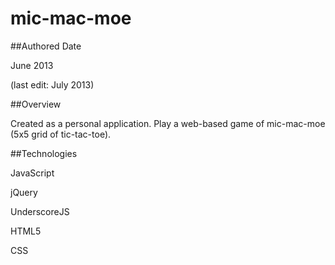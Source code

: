 mic-mac-moe
============

##Authored Date

June 2013

(last edit: July 2013)

##Overview

Created as a personal application.  Play a web-based game of mic-mac-moe (5x5 grid of tic-tac-toe).

##Technologies

JavaScript

jQuery

UnderscoreJS

HTML5

CSS
